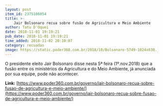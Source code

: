 ```yaml
---
layout: post
item_id: 2375106054
title: >-
    Jair Bolsonaro recua sobre fusão de Agricultura e Meio Ambiente
author: Tatu D'Oquei
date: 2018-11-01 19:19:21
pub_date: 2018-11-01 19:19:21
time_added: 2018-11-02 20:10:07
category: recuadas
image: https://static.poder360.com.br/2018/10/Bolsonaro-5749-1024x630.jpg
---
```


O presidente eleito Jair Bolsonaro disse nesta 5ª feira (1º.nov.2018) que a fusão entre os ministérios da Agricultura e do Meio Ambiente, já anunciada por sua equipe, pode não acontecer.

**Link:** [https://www.poder360.com.br/governo/jair-bolsonaro-recua-sobre-fusao-de-agricultura-e-meio-ambiente/](https://www.poder360.com.br/governo/jair-bolsonaro-recua-sobre-fusao-de-agricultura-e-meio-ambiente/)

